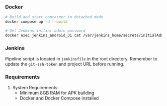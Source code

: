 ### Docker

```bash
# Build and start container in detached mode
docker compose up -d --build

# Get Jenkins initial admin password
docker exec jenkins_android_31 cat /var/jenkins_home/secrets/initialAdminPassword
```

### Jenkins

Pipeline script is located in `jenkinsfile` in the root directory. Remember to update the `git-ssh-token` and project URL before running.

### Requirements

1. System Requirements:
   - Minimum 8GB RAM for APK building
   - Docker and Docker Compose installed
